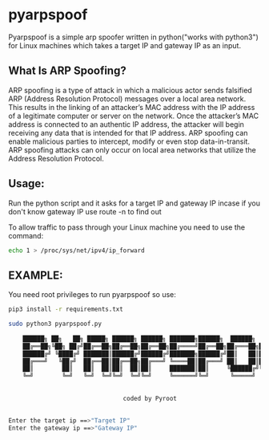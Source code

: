 # pyarpspoof

Pyarpspoof is a simple arp spoofer written in python("works with python3") for Linux machines which takes a target IP and gateway IP as an input.


## What Is ARP Spoofing?

ARP spoofing is a type of attack in which a malicious actor sends falsified ARP (Address Resolution Protocol) messages over a local area network. This results in the linking of an attacker’s MAC address with the IP address of a legitimate computer or server on the network. Once the attacker’s MAC address is connected to an authentic IP address, the attacker will begin receiving any data that is intended for that IP address. ARP spoofing can enable malicious parties to intercept, modify or even stop data-in-transit. ARP spoofing attacks can only occur on local area networks that utilize the Address Resolution Protocol.


## Usage:
Run the python script and it asks for a target IP and gateway IP
incase if you don't know gateway IP use route -n to find out

To allow traffic to pass through your Linux machine you need to use the command:
```bash
echo 1 > /proc/sys/net/ipv4/ip_forward
```
## EXAMPLE:

You need root privileges to run pyarpspoof so use:
```bash
pip3 install -r requirements.txt

sudo python3 pyarpspoof.py
    
    ██████╗ ██╗   ██╗ █████╗ ██████╗ ██████╗ ███████╗██████╗  ██████╗  ██████╗ ███████╗
    ██╔══██╗╚██╗ ██╔╝██╔══██╗██╔══██╗██╔══██╗██╔════╝██╔══██╗██╔═══██╗██╔═══██╗██╔════╝
    ██████╔╝ ╚████╔╝ ███████║██████╔╝██████╔╝███████╗██████╔╝██║   ██║██║   ██║█████╗  
    ██╔═══╝   ╚██╔╝  ██╔══██║██╔══██╗██╔═══╝ ╚════██║██╔═══╝ ██║   ██║██║   ██║██╔══╝  
    ██║        ██║   ██║  ██║██║  ██║██║     ███████║██║     ╚██████╔╝╚██████╔╝██║     
    ╚═╝        ╚═╝   ╚═╝  ╚═╝╚═╝  ╚═╝╚═╝     ╚══════╝╚═╝      ╚═════╝  ╚═════╝ ╚═╝     
    
    
                                coded by Pyroot

 
Enter the target ip ==>"Target IP"
Enter the gateway ip ==>"Gateway IP"
```
